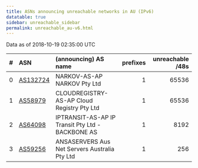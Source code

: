 ```yaml
---
title: ASNs announcing unreachable networks in AU (IPv6)
datatable: true
sidebar: unreachable_sidebar
permalink: unreachable_au-v6.html
---
```


Data as of 2018-10-19 02:35:00 UTC


<div class="datatable-begin"></div>

|   # | ASN                                      | (announcing) AS name                             |   prefixes |   unreachable /48s |
|----:|:-----------------------------------------|:-------------------------------------------------|-----------:|-------------------:|
|   0 | [AS132724](unreachable_AS132724-v6.html) | NARKOV-AS-AP NARKOV Pty Ltd                      |          1 |              65536 |
|   1 | [AS58979](unreachable_AS58979-v6.html)   | CLOUDREGISTRY-AS-AP Cloud Registry Pty Ltd       |          1 |              65536 |
|   2 | [AS64098](unreachable_AS64098-v6.html)   | IPTRANSIT-AS-AP IP Transit Pty Ltd - BACKBONE AS |          1 |               8192 |
|   3 | [AS59256](unreachable_AS59256-v6.html)   | ANSASERVERS Aus Net Servers Australia Pty Ltd    |          1 |                256 |

<div class="datatable-end"></div>